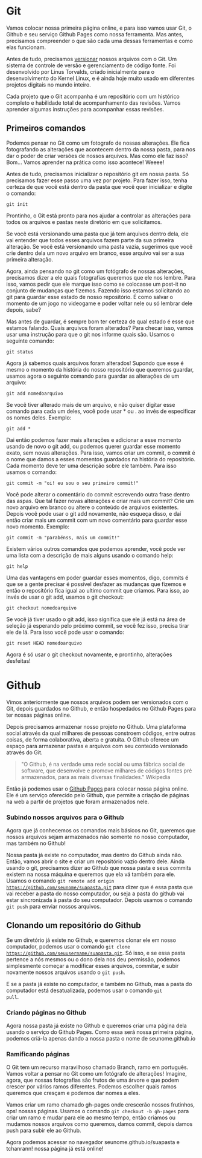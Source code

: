 # Git

Vamos colocar nossa primeira página online, e para isso vamos usar Git, o Github e seu serviço Github Pages como nossa ferramenta. Mas antes, precisamos compreender o que são cada uma dessas ferramentas e como elas funcionam.

Antes de tudo, precisamos [versionar](http://rogerdudler.github.io/git-guide/index.pt_BR.html) nossos arquivos com o Git. Um sistema de controle de versão e gerenciamento de código fonte. Foi desenvolvido por Linus Torvalds, criado inicialmente para o desenvolvimento do Kernel Linux, e é ainda hoje muito usado em diferentes projetos digitais no mundo inteiro.

Cada projeto que o Git acompanha é um repositório com um histórico completo e habilidade total de acompanhamento das revisões. Vamos aprender algumas instruções para acompanhar essas revisões.

## Primeiros comandos

Podemos pensar no Git como um fotografo de nossas alterações. Ele fica fotografando as alterações que acontecem dentro da nossa pasta, para nos dar o poder de criar versões de nossos arquivos. Mas como ele faz isso? Bom... Vamos aprender na prática como isso acontece! Weeee!

Antes de tudo, precisamos inicializar o repositório git em nossa pasta. Só precisamos fazer esse passo uma vez por projeto. Para fazer isso, tenha certeza de que você está dentro da pasta que você quer inicializar e digite o comando:

```
git init
```

Prontinho, o Git está pronto para nos ajudar a controlar as alterações para todos os arquivos e pastas neste diretório em que solicitamos.

Se você está versionando uma pasta que já tem arquivos dentro dela, ele vai entender que todos esses arquivos fazem parte da sua primeira alteração. Se você está versionando uma pasta vazia, sugerimos que você crie dentro dela um novo arquivo em branco, esse arquivo vai ser a sua primeira alteração.

Agora, ainda pensando no git como um fotógrafo de nossas alterações, precisamos dizer a ele quais fotografias queremos que ele nos lembre. Para isso, vamos pedir que ele marque isso como se colocasse um post-it no conjunto de mudanças que fizemos. Fazendo isso estamos solicitando ao git para guardar esse estado de nosso repositório. É como salvar o momento de um jogo no videogame e poder voltar nele ou só lembrar dele depois, sabe?

Mas antes de guardar, é sempre bom ter certeza de qual estado é esse que estamos falando. Quais arquivos foram alterados? Para checar isso, vamos usar uma instrução para que o git nos informe quais são. Usamos o seguinte comando:

```
git status
```

Agora já sabemos quais arquivos foram alterados! Supondo que esse é mesmo o momento da história do nosso repositório que queremos guardar, usamos agora o seguinte comando para guardar as alterações de um arquivo:

```
git add nomedoarquivo
```

Se você tiver alterado mais de um arquivo, e não quiser digitar esse comando para cada um deles, você pode usar * ou . ao invés de especificar os nomes deles. Exemplo:

```
git add *
```

Dai então podemos fazer mais alterações e adicionar a esse momento usando de novo o git add, ou podemos querer guardar esse momento exato, sem novas alterações. Para isso, vamos criar um commit, o commit é o nome que damos a esses momentos guardados na história do repositório. Cada momento deve ter uma descrição sobre ele também. Para isso usamos o comando:

```
git commit -m "oi! eu sou o seu primeiro commit!"
```

Você pode alterar o comentário do commit escrevendo outra frase dentro das aspas. Que tal fazer novas alterações e criar mais um commit? Crie um novo arquivo em branco ou altere o conteúdo de arquivos existentes. Depois você pode usar o git add novamente, não esqueça disso, e daí então criar mais um commit com um novo comentário para guardar esse novo momento. Exemplo:

```
git commit -m "parabénss, mais um commit!"
```

Existem vários outros comandos que podemos aprender, você pode ver uma lista com a descrição de mais alguns usando o comando help:

```
git help
```

Uma das vantagens em poder guardar esses momentos, digo, commits é que se a gente precisar é possível desfazer as mudanças que fizemos e então o repositório fica igual ao ultimo commit que criamos. Para isso, ao invés de usar o git add, usamos o git checkout:

```
git checkout nomedoarquivo
```

Se você já tiver usado o git add, isso significa que ele já está na área de seleção já esperando pelo próximo commit, se você fez isso, precisa tirar ele de lá. Para isso você pode usar o comando:

```
git reset HEAD nomedoarquivo
```

Agora é só usar o git checkout novamente, e prontinho, alterações desfeitas!

# Github

Vimos anteriormente que nossos arquivos podem ser versionados com o Git, depois guardados no Github, e então hospedados no Github Pages para ter nossas páginas online.


Depois precisamos armazenar nosso projeto no Github. Uma plataforma social através da qual milhares de pessoas constroem códigos, entre outras coisas, de forma colaborativa, aberta e gratuita. O Github oferece um espaço para armazenar pastas e arquivos com seu conteúdo versionado através do Git.

>"O Github, é na verdade uma rede social ou uma fábrica social de software, que desenvolve e promove milhares de códigos fontes pré armazenados, para as mais diversas finalidades." Wikipedia

Então já podemos usar o [Github Pages](https://tableless.com.br/criando-paginas-web-para-seus-repositorios-com-o-github-pages/) para colocar nossa página online. Ele é um serviço oferecido pelo Github, que permite a criação de páginas na web a partir de projetos que foram armazenados nele.

### Subindo nossos arquivos para o Github

Agora que já conhecemos os comandos mais básicos no Git, queremos que nossos arquivos sejam armazenados não somente no nosso computador, mas também no Github!

Nossa pasta já existe no computador, mas dentro do Github ainda não. Então, vamos abrir o site e criar um repositório vazio dentro dele. Ainda usando o git, precisamos dizer ao Github que nossa pasta e seus commits existem na nossa máquina e queremos que ela vá também para ele. Usamos o comando <code>git remote add origin https://github.com/seunome/suapasta.git</code> para dizer que é essa pasta que vai receber a pasta do nosso computador, ou seja a pasta do github vai estar sincronizada à pasta do seu computador. Depois usamos o comando <code>git push</code> para enviar nossos arquivos.

## Clonando um repositório do Github

Se um diretório já existe no Github, e queremos clonar ele em nosso computador, podemos usar o comando <code>git clone https://github.com/seuusername/suapasta.git</code>. Só isso, e se essa pasta pertence a nós mesmos ou o dono dela nos deu permissão, podemos simplesmente começar a modificar esses arquivos, commitar, e subir novamente nossos arquivos usando o `git push`.

E se a pasta já existe no computador, e também no Github, mas a pasta do computador está desatualizada, podemos usar o comando <code>git pull</code>.

### Criando páginas no Github

Agora nossa pasta já existe no Github e queremos criar uma página dela usando o serviço do Github Pages. Como essa será nossa primeira página, podemos criá-la apenas dando a nossa pasta o nome de seunome.github.io

### Ramificando páginas

O Git tem um recurso maravilhoso chamado Branch, ramo em português. Vamos voltar a pensar no Git como um fotógrafo de alterações! Imagine, agora, que nossas fotografias são frutos de uma árvore e que podem crescer por vários ramos diferentes. Podemos escolher quais ramos queremos que cresçam e podemos dar nomes a eles.

Vamos criar um ramo chamado gh-pages onde crescerão nossos frutinhos, ops! nossas páginas. Usamos o comando ``git checkout -b gh-pages`` para criar um ramo e mudar para ele ao mesmo tempo, então criamos ou mudamos nossos arquivos como queremos, damos commit, depois damos push para subir ele ao Github.

Agora podemos acessar no navegador seunome.github.io/suapasta e tchanrann! nossa página já está online!